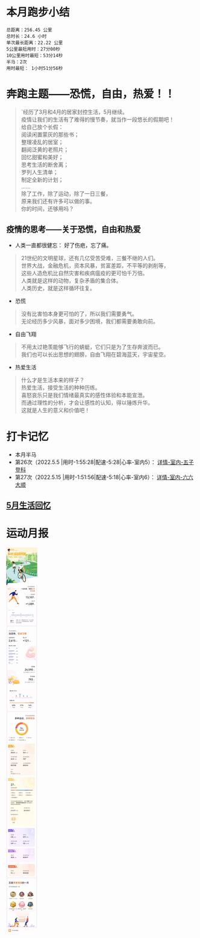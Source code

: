 # 本月跑步小结
```
总距离：256.45 公里
总时长：24.6 小时
单次最长距离：22.22 公里
5公里最短用时：27分00秒
10公里用时最短：53分14秒
半马：2次
用时最短： 1小时51分56秒
```
# 奔跑主题——恐慌，自由，热爱！！
>`经历了3月和4月的居家封控生活，5月继续。  
疫情让我们的生活有了难得的慢节奏，就当作一段悠长的假期吧！  
给自己放个长假：  
阅读闲置蒙灰的那些书；  
整理凌乱的居室；   
翻阅泛黄的老照片；  
回忆甜蜜和美好；    
思考生活的断舍离；  
罗列人生清单；  
制定全新的计划；  
......   
除了工作，除了运动，除了一日三餐，   
原来我们还有许多可以做的事。   
你的时间，还够用吗？  
>
## 疫情的思考——关于恐慌，自由和热爱
- 人类一直都很健忘：  好了伤疤，忘了痛。
>21世纪的文明星球，还有几亿受苦受难，三餐不继的人们。    
世界大战，金融危机，资本风暴，贫富差距，不平等的剥削等，  
这些人造危机比自然灾害和疾病瘟疫的更可怕千万倍。   
人类就是这样的动物，复杂矛盾的集合体。   
人类历史，就是这样循环往复。  
> 
- 恐慌
>没有比害怕本身更可怕的了，所以我们需要勇气。  
无论经历多少风暴，面对多少困境，我们都需要勇敢向前。
- 自由飞翔
>不用太过艳羡能够飞行的蜻蜓，它们只是为了生存奔波而已。  
我们也可以长出思想的翅膀，自由飞翔在碧海蓝天，宇宙星空。
- 热爱生活
>什么才是生活本来的样子？  
热爱生活，接受生活的种种历练。  
喜怒哀乐只是我们情绪最真实的感性体验和本能宣泄。  
而通过理性的分析，才会让感性的认知，得以锤炼升华。    
这就是人生的意义和价值吧！
> 
# 打卡记忆
- 本月半马  
- 第26次（2022.5.5 |用时-1:55:28|配速-5:28|心率-室内5）： [详情-室内-五子登科](../running/bm26.md)
- 第27次（2022.5.15 |用时-1:51:56|配速-5:18|心率-室内6）： [详情-室内-六六大顺](../running/bm27.md)

## [5月生活回忆](../life.md)

# 运动月报
![2022年5月](./月报_202205.jpg)
